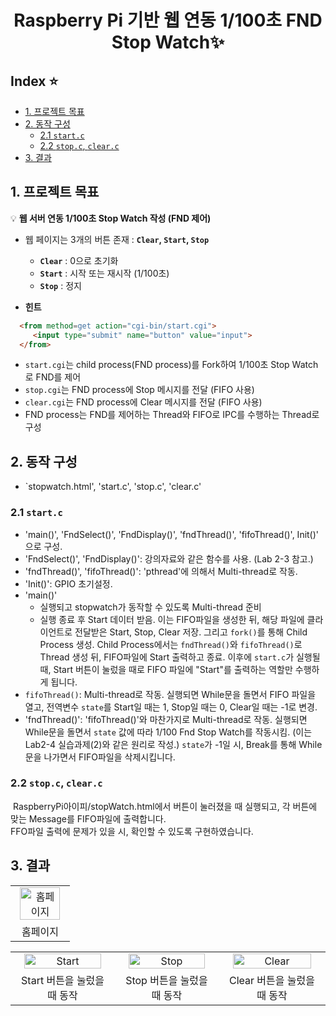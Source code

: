 <p align="center">
  <h1 align="center">Raspberry Pi 기반 웹 연동 1/100초 FND Stop Watch✨</h1>
</p>

## Index ⭐️
- [1. 프로젝트 목표](#1-프로젝트-목표)
- [2. 동작 구성](#2-동작-구성)
  - [2.1 `start.c`](#21-startc)
  - [2.2 `stop.c`, `clear.c`](#22-stopc-clearc)
- [3. 결과](#3-결과)

## 1. 프로젝트 목표
  
💡 **웹 서버 연동 1/100초 Stop Watch 작성 (FND 제어)**

- 웹 페이지는 3개의 버튼 존재 : **`Clear`, `Start`, `Stop`**
  - **`Clear`** : 0으로 초기화  
  - **`Start`** : 시작 또는 재시작 (1/100초)  
  - **`Stop`** : 정지  

- **힌트**
  
``` html
  <from method=get action="cgi-bin/start.cgi">
     <input type="submit" name="button" value="input">
  </from>
```
  - `start.cgi`는 child process(FND process)를 Fork하여 1/100초 Stop Watch로 FND를 제어
  - `stop.cgi`는 FND process에 Stop 메시지를 전달 (FIFO 사용)
  - `clear.cgi`는 FND process에 Clear 메시지를 전달 (FIFO 사용)
  - FND process는 FND를 제어하는 Thread와 FIFO로 IPC를 수행하는 Thread로 구성

## 2. 동작 구성
- `stopwatch.html', 'start.c', 'stop.c', 'clear.c'

### 2.1 `start.c`
- 'main()', 'FndSelect()', 'FndDisplay()', 'fndThread()', 'fifoThread()', Init()' 으로 구성.
- 'FndSelect()', 'FndDisplay()': 강의자료와 같은 함수를 사용. (Lab 2-3 참고.)
- 'fndThread()', 'fifoThread()': 'pthread'에 의해서 Multi-thread로 작동.
- 'Init()': GPIO 초기설정.
- 'main()'
  - 실행되고 stopwatch가 동작할 수 있도록 Multi-thread 준비
  - 실행 종료 후 Start 데이터 받음. 이는 FIFO파일을 생성한 뒤, 해당 파일에 클라이언트로 전달받은 Start, Stop, Clear 저장. 그리고 `fork()`를 통해 Child Process 생성. Child Process에서는 `fndThread()`와 `fifoThread()`로 Thread 생성 뒤, FIFO파일에 Start 출력하고 종료. 이후에 `start.c`가 실행될 때, Start 버튼이 눌렀을 때로 FIFO 파일에 "Start"를 출력하는 역할만 수행하게 됩니다.
- `fifoThread()`: Multi-thread로 작동. 실행되면 While문을 돌면서 FIFO 파일을 열고, 전역변수 `state`를 Start일 때는 1, Stop일 때는 0, Clear일 때는 -1로 변경.
- 'fndThread()': 'fifoThread()'와 마찬가지로 Multi-thread로 작동. 실행되면 While문을 돌면서 `state` 값에 따라 1/100 Fnd Stop Watch를 작동시킴. (이는 Lab2-4 실습과제(2)와 같은 원리로 작성.) `state`가 -1일 시, Break를 통해 While문을 나가면서 FIFO파일을 삭제시킵니다.

### 2.2 `stop.c`, `clear.c`
&nbsp;RaspberryPi아이피/stopWatch.html에서 버튼이 눌러졌을 때 실행되고, 각 버튼에 맞는 Message를 FIFO파일에 출력합니다. <br/>
FFO파일 출력에 문제가 있을 시, 확인할 수 있도록 구현하였습니다. <br/>

## 3. 결과
<table align="center">
  <tr>
    <td align="center"><img width="90%" alt="홈페이지" src="https://github.com/user-attachments/assets/39fb15d6-78c3-4e09-a967-dff3e4c6fbc8" /></td>
  </tr>
  <tr>
    <td align="center">홈페이지</td>
  </tr>
</table>

<table align="center">
  <tr>
    <td align="center"><img width="90%" alt="Start" src="https://github.com/user-attachments/assets/ccb7cc95-e363-4e9e-b397-298ca238352e" /></td>
    <td align="center"><img width="90%" alt="Stop" src="https://github.com/user-attachments/assets/b830cbd3-fb0a-4198-a084-8f1cc7602029" /></td>
    <td align="center"><img width="90%" alt="Clear" src="https://github.com/user-attachments/assets/3ab6d4bc-7417-4933-970f-bcf23166f6d0" /></td>
  </tr>
  <tr>
    <td align="center">Start 버튼을 눌렀을 때 동작</td>
    <td align="center">Stop 버튼을 눌렀을 때 동작</td>
    <td align="center">Clear 버튼을 눌렀을 때 동작</td>
  </tr>
</table>

